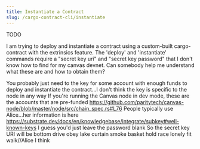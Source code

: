```yaml
---
title: Instantiate a Contract
slug: /cargo-contract-cli/instantiate
---
```


TODO

I am trying to deploy and instantiate a contract using a custom-built cargo-contract with the extrinsics feature. The 'deploy' and 'instantiate' commands require a "secret key uri" and "secret key password" that I don't know how to find for my canvas devnet. Can somebody help me understand what these are and how to obtain them?

You probably just need to the key for some account with enough funds to deploy and instantiate the contract...I don't think the key is specific to the node in any way
If you're running the Canvas node in dev mode, these are the accounts that are pre-funded https://github.com/paritytech/canvas-node/blob/master/node/src/chain_spec.rs#L76
People typically use Alice...her information is here https://substrate.dev/docs/en/knowledgebase/integrate/subkey#well-known-keys I guess you'd just leave the password blank
So the secret key URI will be bottom drive obey lake curtain smoke basket hold race lonely fit walk//Alice I think